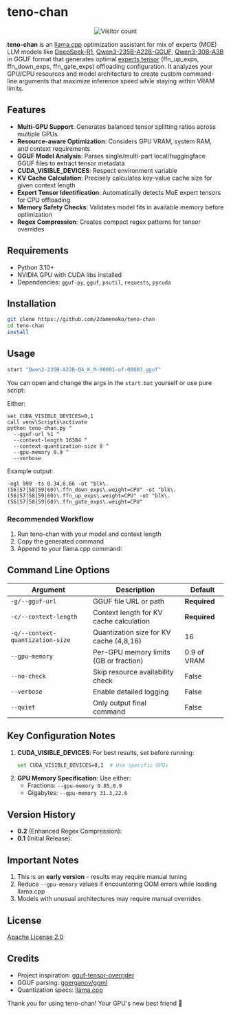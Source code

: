 # teno-chan

<div align="center">
    <img src="https://count.getloli.com/get/@teno-chan?theme=asoul&padding=4" alt="Visitor count"><br>
</div>

**teno-chan** is an [llama.cpp](https://github.com/ggerganov/llama.cpp) optimization assistant for mix of experts (MOE) LLM models like [DeepSeek-R1](https://huggingface.co/unsloth/DeepSeek-R1-0528-GGUF), [Qwen3-235B-A22B-GGUF](https://huggingface.co/unsloth/Qwen3-235B-A22B-GGUF), [Qwen3-30B-A3B](https://huggingface.co/unsloth/Qwen3-30B-A3B-GGUF) in GGUF format that generates optimal [experts tensor](https://unsloth.ai/blog/deepseek-r1-0528) (ffn_up_exps, ffn_down_exps, ffn_gate_exps) offloading configuration. It analyzes your GPU/CPU resources and model architecture to create custom command-line arguments that maximize inference speed while staying within VRAM limits.

## Features
* **Multi-GPU Support**: Generates balanced tensor splitting ratios across multiple GPUs
* **Resource-aware Optimization**: Considers GPU VRAM, system RAM, and context requirements
* **GGUF Model Analysis**: Parses single/multi-part local/huggingface GGUF files to extract tensor metadata
* **CUDA_VISIBLE_DEVICES**: Respect environment variable
* **KV Cache Calculation**: Precisely calculates key-value cache size for given context length
* **Expert Tensor Identification**: Automatically detects MoE expert tensors for CPU offloading
* **Memory Safety Checks**: Validates model fits in available memory before optimization
* **Regex Compression**: Creates compact regex patterns for tensor overrides

## Requirements
* Python 3.10+
* NVIDIA GPU with CUDA libs installed
* Dependencies: `gguf-py`, `gguf`, `psutil`, `requests`, `pycuda`

## Installation
```bash
git clone https://github.com/2dameneko/teno-chan
cd teno-chan
install
```

## Usage
```bash
start "Qwen3-235B-A22B-Q4_K_M-00001-of-00003.gguf"
```
You can open and change the args in the `start.bat` yourself or use pure script:

Either:
```
set CUDA_VISIBLE_DEVICES=0,1
call venv\Scripts\activate
python teno-chan.py ^
  --gguf-url %1 ^
  --context-length 16384 ^
  --context-quantization-size 8 ^
  --gpu-memory 0.9 ^
  --verbose
```

Example output:
```
-ngl 999 -ts 0.34,0.66 -ot "blk\.(56|57|58|59|60)\.ffn_down_exps\.weight=CPU" -ot "blk\.(56|57|58|59|60)\.ffn_up_exps\.weight=CPU" -ot "blk\.(56|57|58|59|60)\.ffn_gate_exps\.weight=CPU"
```

### Recommended Workflow
1. Run teno-chan with your model and context length
2. Copy the generated command
3. Append to your llama.cpp command:

## Command Line Options
| Argument | Description | Default |
|----------|-------------|---------|
| `-g/--gguf-url` | GGUF file URL or path | **Required** |
| `-c/--context-length` | Context length for KV cache calculation | **Required** |
| `-q/--context-quantization-size` | Quantization size for KV cache (4,8,16) | 16 |
| `--gpu-memory` | Per-GPU memory limits (GB or fraction) | 0.9 of VRAM |
| `--no-check` | Skip resource availability check | False |
| `--verbose` | Enable detailed logging | False |
| `--quiet` | Only output final command | False |

## Key Configuration Notes
1. **CUDA_VISIBLE_DEVICES**: For best results, set before running:
   ```bash
   set CUDA_VISIBLE_DEVICES=0,1  # Use specific GPUs
   ```
2. **GPU Memory Specification**: Use either:
   - Fractions: `--gpu-memory 0.85,0.9`
   - Gigabytes: `--gpu-memory 31.3,22.6`

## Version History
* **0.2** (Enhanced Regex Compression):
* **0.1** (Initial Release):

## Important Notes
1. This is an **early version** - results may require manual tuning
2. Reduce `--gpu-memory` values if encountering OOM errors while loading llama.cpp
3. Models with unusual architectures may require manual overrides

## License
[Apache License 2.0](https://www.apache.org/licenses/LICENSE-2.0)

## Credits
* Project inspiration: [gguf-tensor-overrider](https://github.com/k-koehler/gguf-tensor-overrider)
* GGUF parsing: [ggerganov/ggml](https://github.com/ggerganov/ggml)
* Quantization specs: [llama.cpp](https://github.com/ggerganov/llama.cpp)

Thank you for using teno-chan! Your GPU's new best friend 💖
